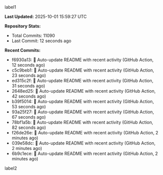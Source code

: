 
label1 
<!-- ACTIVITY_START -->
**Last Updated:** 2025-10-01 15:59:27 UTC

**Repository Stats:**
- Total Commits: 11090
- Last Commit: 12 seconds ago

**Recent Commits:**
- f6930a13: 🤖 Auto-update README with recent activity (GitHub Action, 12 seconds ago)
- c5c9beb1: 🤖 Auto-update README with recent activity (GitHub Action, 23 seconds ago)
- ed315c2f: 🤖 Auto-update README with recent activity (GitHub Action, 31 seconds ago)
- 2648ed25: 🤖 Auto-update README with recent activity (GitHub Action, 42 seconds ago)
- b39f5014: 🤖 Auto-update README with recent activity (GitHub Action, 53 seconds ago)
- 93a25f27: 🤖 Auto-update README with recent activity (GitHub Action, 67 seconds ago)
- 78bf1a5b: 🤖 Auto-update README with recent activity (GitHub Action, 82 seconds ago)
- f26de26e: 🤖 Auto-update README with recent activity (GitHub Action, 2 minutes ago)
- 039e58dc: 🤖 Auto-update README with recent activity (GitHub Action, 2 minutes ago)
- 6b9c1ece: 🤖 Auto-update README with recent activity (GitHub Action, 2 minutes ago)
<!-- ACTIVITY_END -->

label2
